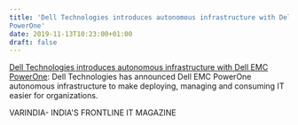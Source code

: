 ```yaml
---
title: 'Dell Technologies introduces autonomous infrastructure with Dell EMC
PowerOne'
date: 2019-11-13T10:23:00+01:00
draft: false
---
```


[Dell Technologies introduces autonomous infrastructure with Dell EMC PowerOne](https://varindia.com/news/dell-technologies-introduces-autonomous-infrastructure-with-dell-emc-powerone#.XcvLhRKJ_D4.blogger): Dell Technologies has announced Dell EMC PowerOne autonomous infrastructure to make deploying, managing and consuming IT easier for organizations.  
  
VARINDIA- INDIA'S FRONTLINE IT MAGAZINE